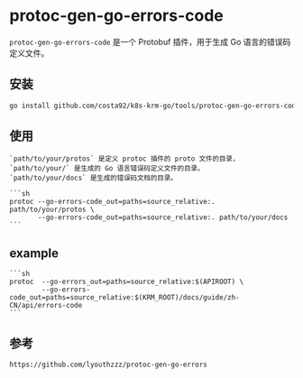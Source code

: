 # protoc-gen-go-errors-code

`protoc-gen-go-errors-code` 是一个 Protobuf 插件，用于生成 Go 语言的错误码定义文件。

## 安装

```sh
go install github.com/costa92/k8s-krm-go/tools/protoc-gen-go-errors-code
```

## 使用
    `path/to/your/protos` 是定义 protoc 插件的 proto 文件的目录，`path/to/your/` 是生成的 Go 语言错误码定义文件的目录。
    `path/to/your/docs` 是生成的错误码文档的目录。

    ```sh
    protoc --go-errors-code_out=paths=source_relative:. path/to/your/protos \
           --go-errors-code_out=paths=source_relative:. path/to/your/docs
    ```
## example

    ```sh
    protoc 	--go-errors_out=paths=source_relative:$(APIROOT) \
            --go-errors-code_out=paths=source_relative:$(KRM_ROOT)/docs/guide/zh-CN/api/errors-code
    ```

## 参考
    https://github.com/lyouthzzz/protoc-gen-go-errors
